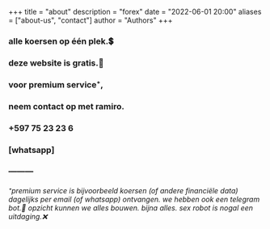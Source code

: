 +++
title = "about"
description = "forex"
date = "2022-06-01 20:00"
aliases = ["about-us", "contact"]
author = "Authors"
+++

### alle koersen op één plek.💲
### deze website is gratis.🤗
### voor premium service⁺,
### neem contact op met ramiro.
### +597 75 23 23 6
### [whatsapp]
### ———
###### ⁺premium service is bijvoorbeeld koersen (of andere financiële data) dagelijks per email (of whatsapp) ontvangen. we hebben ook een telegram bot.🤖 opzicht kunnen we alles bouwen. bijna alles. sex robot is nogal een uitdaging.❌
